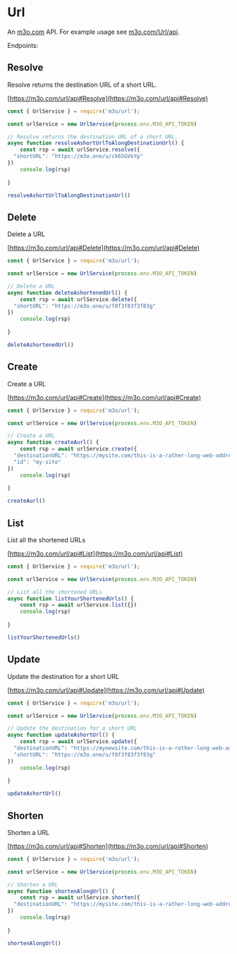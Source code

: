 # Url

An [m3o.com](https://m3o.com) API. For example usage see [m3o.com/Url/api](https://m3o.com/Url/api).

Endpoints:

## Resolve

Resolve returns the destination URL of a short URL.


[https://m3o.com/url/api#Resolve](https://m3o.com/url/api#Resolve)

```js
const { UrlService } = require('m3o/url');

const urlService = new UrlService(process.env.M3O_API_TOKEN)

// Resolve returns the destination URL of a short URL.
async function resolveAshortUrlToAlongDestinationUrl() {
	const rsp = await urlService.resolve({
  "shortURL": "https://m3o.one/u/ck6SGVkYp"
})
	console.log(rsp)
	
}

resolveAshortUrlToAlongDestinationUrl()
```
## Delete

Delete a URL


[https://m3o.com/url/api#Delete](https://m3o.com/url/api#Delete)

```js
const { UrlService } = require('m3o/url');

const urlService = new UrlService(process.env.M3O_API_TOKEN)

// Delete a URL
async function deleteAshortenedUrl() {
	const rsp = await urlService.delete({
  "shortURL": "https://m3o.one/u/f8f3f83f3f83g"
})
	console.log(rsp)
	
}

deleteAshortenedUrl()
```
## Create

Create a URL


[https://m3o.com/url/api#Create](https://m3o.com/url/api#Create)

```js
const { UrlService } = require('m3o/url');

const urlService = new UrlService(process.env.M3O_API_TOKEN)

// Create a URL
async function createAurl() {
	const rsp = await urlService.create({
  "destinationURL": "https://mysite.com/this-is-a-rather-long-web-address",
  "id": "my-site"
})
	console.log(rsp)
	
}

createAurl()
```
## List

List all the shortened URLs


[https://m3o.com/url/api#List](https://m3o.com/url/api#List)

```js
const { UrlService } = require('m3o/url');

const urlService = new UrlService(process.env.M3O_API_TOKEN)

// List all the shortened URLs
async function listYourShortenedUrls() {
	const rsp = await urlService.list({})
	console.log(rsp)
	
}

listYourShortenedUrls()
```
## Update

Update the destination for a short URL


[https://m3o.com/url/api#Update](https://m3o.com/url/api#Update)

```js
const { UrlService } = require('m3o/url');

const urlService = new UrlService(process.env.M3O_API_TOKEN)

// Update the destination for a short URL
async function updateAshortUrl() {
	const rsp = await urlService.update({
  "destinationURL": "https://mynewsite.com/this-is-a-rather-long-web-address",
  "shortURL": "https://m3o.one/u/f8f3f83f3f83g"
})
	console.log(rsp)
	
}

updateAshortUrl()
```
## Shorten

Shorten a URL


[https://m3o.com/url/api#Shorten](https://m3o.com/url/api#Shorten)

```js
const { UrlService } = require('m3o/url');

const urlService = new UrlService(process.env.M3O_API_TOKEN)

// Shorten a URL
async function shortenAlongUrl() {
	const rsp = await urlService.shorten({
  "destinationURL": "https://mysite.com/this-is-a-rather-long-web-address"
})
	console.log(rsp)
	
}

shortenAlongUrl()
```
